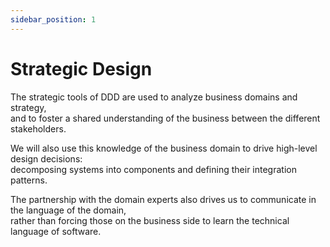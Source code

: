 ```yaml
---
sidebar_position: 1
---
```


# Strategic Design

The strategic tools of DDD are used to analyze business domains and strategy,  
and to foster a shared understanding of the business between the different stakeholders.

We will also use this knowledge of the business domain to drive high-level design decisions:  
decomposing systems into components and defining their integration patterns.

The partnership with the domain experts also drives us to communicate in the language of the domain,  
rather than forcing those on the business side to learn the technical language of software.
